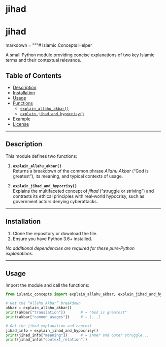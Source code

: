 # jihad
 
# jihad
 
markdown = """# Islamic Concepts Helper

A small Python module providing concise explanations of two key Islamic terms and their contextual relevance.

## Table of Contents

- [Description](#description)  
- [Installation](#installation)  
- [Usage](#usage)  
- [Functions](#functions)  
  - [`explain_allahu_akbar()`](#explain_allahu_akbar)  
  - [`explain_jihad_and_hypocrisy()`](#explain_jihad_and_hypocrisy)  
- [Example](#example)  
- [License](#license)  

---

## Description

This module defines two functions:

1. **`explain_allahu_akbar()`**  
   Returns a breakdown of the common phrase *Allahu Akbar* (“God is greatest”), its meaning, and typical contexts of usage.

2. **`explain_jihad_and_hypocrisy()`**  
   Explains the multifaceted concept of *jihad* (“struggle or striving”) and contrasts its ethical principles with real‑world hypocrisy, such as government actors denying cyberattacks.

---

## Installation

1. Clone the repository or download the file.  
2. Ensure you have Python 3.6+ installed.

_No additional dependencies are required for these pure‑Python explanations._

---

## Usage

Import the module and call the functions:

```python
from islamic_concepts import explain_allahu_akbar, explain_jihad_and_hypocrisy

# Get the “Allahu Akbar” breakdown
akbar = explain_allahu_akbar()
print(akbar["translation"])       # → "God is greatest"
print(akbar["common_usages"])     # → [...]

# Get the jihad explanation and context
jihad_info = explain_jihad_and_hypocrisy()
print(jihad_info["meaning"])      # → Inner and outer struggle...
print(jihad_info["context_relation"])
